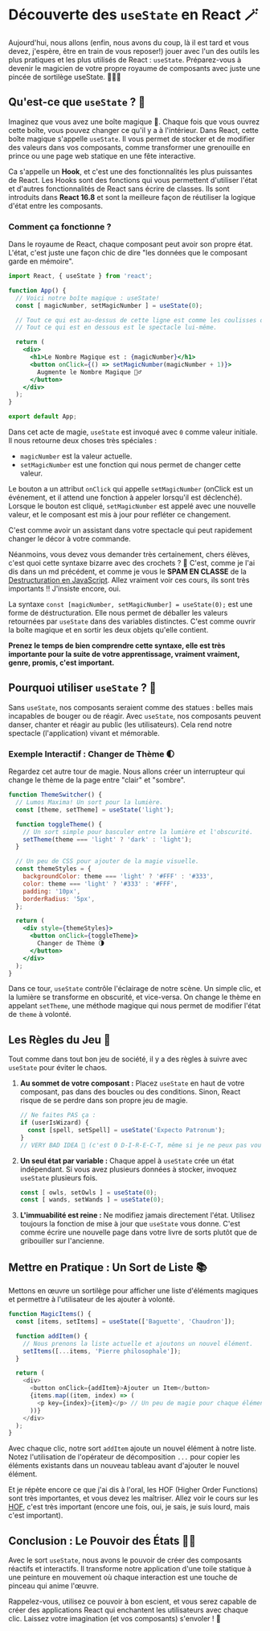 # Découverte des `useState` en React 🪄

Aujourd'hui, nous allons (enfin, nous avons du coup, là il est tard et vous devez, j'espère, être en train de vous reposer!) jouer avec l'un des outils les plus pratiques et les plus utilisés de React : `useState`. Préparez-vous à devenir le magicien de votre propre royaume de composants avec juste une pincée de sortilège useState. 🧙‍♂️✨

## Qu'est-ce que `useState` ? 🤔

Imaginez que vous avez une boîte magique 🎁. Chaque fois que vous ouvrez cette boîte, vous pouvez changer ce qu'il y a à l'intérieur. Dans React, cette boîte magique s'appelle `useState`. Il vous permet de stocker et de modifier des valeurs dans vos composants, comme transformer une grenouille en prince ou une page web statique en une fête interactive.

Ca s'appelle un **Hook**, et c'est une des fonctionnalités les plus puissantes de React. Les Hooks sont des fonctions qui vous permettent d'utiliser l'état et d'autres fonctionnalités de React sans écrire de classes. Ils sont introduits dans **React 16.8** et sont la meilleure façon de réutiliser la logique d'état entre les composants.

### Comment ça fonctionne ?

Dans le royaume de React, chaque composant peut avoir son propre état. L'état, c'est juste une façon chic de dire "les données que le composant garde en mémoire".

```jsx
import React, { useState } from 'react';

function App() {
  // Voici notre boîte magique : useState!
  const [ magicNumber, setMagicNumber ] = useState(0);

  // Tout ce qui est au-dessus de cette ligne est comme les coulisses d'un spectacle.
  // Tout ce qui est en dessous est le spectacle lui-même.

  return (
    <div>
      <h1>Le Nombre Magique est : {magicNumber}</h1>
      <button onClick={() => setMagicNumber(magicNumber + 1)}>
        Augmente le Nombre Magique 🧚‍♂️
      </button>
    </div>
  );
}

export default App;
```

Dans cet acte de magie, `useState` est invoqué avec `0` comme valeur initiale. Il nous retourne deux choses très spéciales :

- `magicNumber` est la valeur actuelle.
- `setMagicNumber` est une fonction qui nous permet de changer cette valeur.

Le bouton a un attribut `onClick` qui appelle `setMagicNumber` (onClick est un événement, et il attend une fonction à appeler lorsqu'il est déclenché). Lorsque le bouton est cliqué, `setMagicNumber` est appelé avec une nouvelle valeur, et le composant est mis à jour pour refléter ce changement.

C'est comme avoir un assistant dans votre spectacle qui peut rapidement changer le décor à votre commande.

Néanmoins, vous devez vous demander très certainement, chers élèves, c'est quoi cette syntaxe bizarre avec des crochets ? 🤔
C'est, comme je l'ai dis dans un md précédent, et comme je vous le **SPAM EN CLASSE** de la [Destructuration en JavaScript](https://github.com/dilaouid/cours_jsavance/blob/main/J01/4%20-%20Destructuring.md). Allez vraiment voir ces cours, ils sont très importants !! J'insiste encore, oui.

La syntaxe `const [magicNumber, setMagicNumber] = useState(0);` est une forme de déstructuration. Elle nous permet de déballer les valeurs retournées par `useState` dans des variables distinctes. C'est comme ouvrir la boîte magique et en sortir les deux objets qu'elle contient.

**Prenez le temps de bien comprendre cette syntaxe, elle est très importante pour la suite de votre apprentissage, vraiment vraiment, genre, promis, c'est important.**

## Pourquoi utiliser `useState` ? 🌟

Sans `useState`, nos composants seraient comme des statues : belles mais incapables de bouger ou de réagir. Avec `useState`, nos composants peuvent danser, chanter et réagir au public (les utilisateurs). Cela rend notre spectacle (l'application) vivant et mémorable.

### Exemple Interactif : Changer de Thème 🌓

Regardez cet autre tour de magie. Nous allons créer un interrupteur qui change le thème de la page entre "clair" et "sombre".

```jsx
function ThemeSwitcher() {
  // Lumos Maxima! Un sort pour la lumière.
  const [theme, setTheme] = useState('light');

  function toggleTheme() {
    // Un sort simple pour basculer entre la lumière et l'obscurité.
    setTheme(theme === 'light' ? 'dark' : 'light');
  }

  // Un peu de CSS pour ajouter de la magie visuelle.
  const themeStyles = {
    backgroundColor: theme === 'light' ? '#FFF' : '#333',
    color: theme === 'light' ? '#333' : '#FFF',
    padding: '10px',
    borderRadius: '5px',
  };

  return (
    <div style={themeStyles}>
      <button onClick={toggleTheme}>
        Changer de Thème 🌗
      </button>
    </div>
  );
}
```

Dans ce tour, `useState` contrôle l'éclairage de notre scène. Un simple clic, et la lumière se transforme en obscurité, et vice-versa. On change le thème en appelant `setTheme`, une méthode magique qui nous permet de modifier l'état de `theme` à volonté.

## Les Règles du Jeu 📜

Tout comme dans tout bon jeu de société, il y a des règles à suivre avec `useState` pour éviter le chaos.

1. **Au sommet de votre composant :** Placez `useState` en haut de votre composant, pas dans des boucles ou des conditions. Sinon, React risque de se perdre dans son propre jeu de magie.

   ```javascript
   // Ne faites PAS ça :
   if (userIsWizard) {
     const [spell, setSpell] = useState('Expecto Patronum');
   }
   // VERY BAD IDEA 🚫 (c'est 0 D-I-R-E-C-T, même si je ne peux pas vous noter)
   ```

2. **Un seul état par variable :** Chaque appel à `useState` crée un état indépendant. Si vous avez plusieurs données à stocker, invoquez `useState` plusieurs fois.

   ```javascript
   const [ owls, setOwls ] = useState(0);
   const [ wands, setWands ] = useState(0);
   ```

3. **L'immuabilité est reine :** Ne modifiez jamais directement l'état. Utilisez toujours la fonction de mise à jour que `useState` vous donne. C'est comme écrire une nouvelle page dans votre livre de sorts plutôt que de gribouiller sur l'ancienne.

## Mettre en Pratique : Un Sort de Liste 📚

Mettons en œuvre un sortilège pour afficher une liste d'éléments magiques et permettre à l'utilisateur de les ajouter à volonté.

```javascript
function MagicItems() {
  const [items, setItems] = useState(['Baguette', 'Chaudron']);

  function addItem() {
    // Nous prenons la liste actuelle et ajoutons un nouvel élément.
    setItems([...items, 'Pierre philosophale']);
  }

  return (
    <div>
      <button onClick={addItem}>Ajouter un Item</button>
      {items.map((item, index) => (
        <p key={index}>{item}</p> // Un peu de magie pour chaque élément unique.
      ))}
    </div>
  );
}
```

Avec chaque clic, notre sort `addItem` ajoute un nouvel élément à notre liste. Notez l'utilisation de l'opérateur de décomposition `...` pour copier les éléments existants dans un nouveau tableau avant d'ajouter le nouvel élément.

Et je répète encore ce que j'ai dis à l'oral, les HOF (Higher Order Functions) sont très importantes, et vous devez les maîtriser. Allez voir le cours sur les [HOF](https://github.com/dilaouid/cours_jsavance/tree/main/J02), c'est très important (encore une fois, oui, je sais, je suis lourd, mais c'est important).

## Conclusion : Le Pouvoir des États 🎩✨

Avec le sort `useState`, nous avons le pouvoir de créer des composants réactifs et interactifs. Il transforme notre application d'une toile statique à une peinture en mouvement où chaque interaction est une touche de pinceau qui anime l'œuvre.

Rappelez-vous, utilisez ce pouvoir à bon escient, et vous serez capable de créer des applications React qui enchantent les utilisateurs avec chaque clic. Laissez votre imagination (et vos composants) s'envoler ! 🚀
